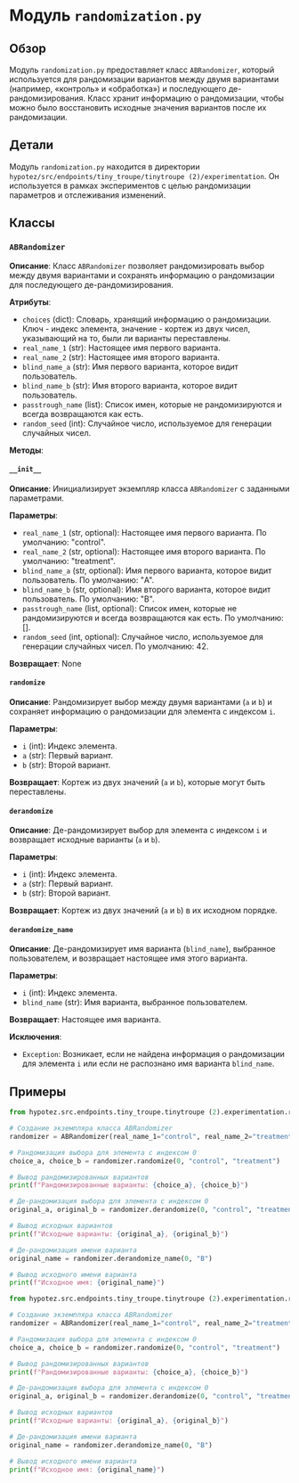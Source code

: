 # Модуль `randomization.py`

## Обзор

Модуль `randomization.py` предоставляет класс `ABRandomizer`, который используется для рандомизации вариантов между двумя вариантами (например, «контроль» и «обработка») и последующего де-рандомизирования. Класс хранит информацию о рандомизации, чтобы можно было восстановить исходные значения вариантов после их рандомизации. 

## Детали

Модуль `randomization.py` находится в директории `hypotez/src/endpoints/tiny_troupe/tinytroupe (2)/experimentation`. Он используется в рамках экспериментов с целью рандомизации параметров и отслеживания изменений. 

## Классы

### `ABRandomizer`

**Описание**: Класс `ABRandomizer` позволяет рандомизировать выбор между двумя вариантами и сохранять информацию о рандомизации для последующего де-рандомизирования.

**Атрибуты**:

* `choices` (dict): Словарь, хранящий информацию о рандомизации. Ключ - индекс элемента, значение - кортеж из двух чисел, указывающий на то, были ли варианты переставлены.
* `real_name_1` (str): Настоящее имя первого варианта.
* `real_name_2` (str): Настоящее имя второго варианта.
* `blind_name_a` (str): Имя первого варианта, которое видит пользователь.
* `blind_name_b` (str): Имя второго варианта, которое видит пользователь.
* `passtrough_name` (list): Список имен, которые не рандомизируются и всегда возвращаются как есть.
* `random_seed` (int): Случайное число, используемое для генерации случайных чисел.

**Методы**:

#### `__init__`

**Описание**: Инициализирует экземпляр класса `ABRandomizer` с заданными параметрами.

**Параметры**:

* `real_name_1` (str, optional): Настоящее имя первого варианта. По умолчанию: "control".
* `real_name_2` (str, optional): Настоящее имя второго варианта. По умолчанию: "treatment".
* `blind_name_a` (str, optional): Имя первого варианта, которое видит пользователь. По умолчанию: "A".
* `blind_name_b` (str, optional): Имя второго варианта, которое видит пользователь. По умолчанию: "B".
* `passtrough_name` (list, optional): Список имен, которые не рандомизируются и всегда возвращаются как есть. По умолчанию: [].
* `random_seed` (int, optional): Случайное число, используемое для генерации случайных чисел. По умолчанию: 42.

**Возвращает**: None


#### `randomize`

**Описание**: Рандомизирует выбор между двумя вариантами (`a` и `b`) и сохраняет информацию о рандомизации для элемента с индексом `i`.

**Параметры**:

* `i` (int): Индекс элемента.
* `a` (str): Первый вариант.
* `b` (str): Второй вариант.

**Возвращает**: Кортеж из двух значений (`a` и `b`), которые могут быть переставлены.


#### `derandomize`

**Описание**: Де-рандомизирует выбор для элемента с индексом `i` и возвращает исходные варианты (`a` и `b`).

**Параметры**:

* `i` (int): Индекс элемента.
* `a` (str): Первый вариант.
* `b` (str): Второй вариант.

**Возвращает**: Кортеж из двух значений (`a` и `b`) в их исходном порядке.


#### `derandomize_name`

**Описание**: Де-рандомизирует имя варианта (`blind_name`), выбранное пользователем, и возвращает настоящее имя этого варианта.

**Параметры**:

* `i` (int): Индекс элемента.
* `blind_name` (str): Имя варианта, выбранное пользователем.

**Возвращает**: Настоящее имя варианта.

**Исключения**:

* `Exception`: Возникает, если не найдена информация о рандомизации для элемента `i` или если не распознано имя варианта `blind_name`.



## Примеры

```python
from hypotez.src.endpoints.tiny_troupe.tinytroupe (2).experimentation.randomization import ABRandomizer

# Создание экземпляра класса ABRandomizer
randomizer = ABRandomizer(real_name_1="control", real_name_2="treatment", blind_name_a="A", blind_name_b="B")

# Рандомизация выбора для элемента с индексом 0
choice_a, choice_b = randomizer.randomize(0, "control", "treatment")

# Вывод рандомизированных вариантов
print(f"Рандомизированные варианты: {choice_a}, {choice_b}")

# Де-рандомизация выбора для элемента с индексом 0
original_a, original_b = randomizer.derandomize(0, "control", "treatment")

# Вывод исходных вариантов
print(f"Исходные варианты: {original_a}, {original_b}")

# Де-рандомизация имени варианта
original_name = randomizer.derandomize_name(0, "B")

# Вывод исходного имени варианта
print(f"Исходное имя: {original_name}")
```
```python
from hypotez.src.endpoints.tiny_troupe.tinytroupe (2).experimentation.randomization import ABRandomizer

# Создание экземпляра класса ABRandomizer
randomizer = ABRandomizer(real_name_1="control", real_name_2="treatment", blind_name_a="A", blind_name_b="B")

# Рандомизация выбора для элемента с индексом 0
choice_a, choice_b = randomizer.randomize(0, "control", "treatment")

# Вывод рандомизированных вариантов
print(f"Рандомизированные варианты: {choice_a}, {choice_b}")

# Де-рандомизация выбора для элемента с индексом 0
original_a, original_b = randomizer.derandomize(0, "control", "treatment")

# Вывод исходных вариантов
print(f"Исходные варианты: {original_a}, {original_b}")

# Де-рандомизация имени варианта
original_name = randomizer.derandomize_name(0, "B")

# Вывод исходного имени варианта
print(f"Исходное имя: {original_name}")